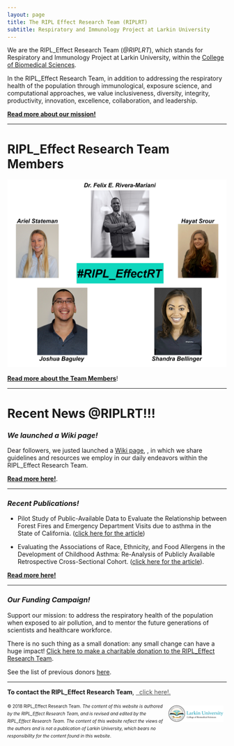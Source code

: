 ```yaml
---
layout: page
title: The RIPL Effect Research Team (RIPLRT)
subtitle: Respiratory and Immunology Project at Larkin University
---
```


We are the RIPL_Effect Research Team (*@RIPLRT*), which stands for Respiratory and Immunology Project at Larkin University, within the 
<a href="http://ularkin.org/college-of-biomedical-sciences/" target="_blank">College of Biomedical Sciences</a>.

In the RIPL_Effect Research Team, in addition to addressing the respiratory health of the population through immunological, exposure science, and computational approaches, we value inclusiveness, diversity, integrity, productivity, innovation, excellence, collaboration, and leadership.

<b><a href="mission" class="list-filter">Read more about our mission!</a></b>

---
# RIPL_Effect Research Team Members

<a href="https://www.riplrt.com/members/">
  <img src="/img/RIPL_EffectRT.png" alt="RIPL_Effect Research Team" class="inline"/>
</a>

[**Read more about the Team Members**](https://www.riplrt.com/members)!

---
# Recent News @RIPLRT!!!

### *We launched a Wiki page!*

Dear followers, we justed launched a [Wiki page](https://wiki.riplrt.com), , in which we share guidelines and resources we employ in our daily endeavors within the RIPL_Effect Research Team. 

<b><a href="/blog" class="list-filter">Read more here!</a></b>.

---
### *Recent Publications!*
 
 - Pilot Study of Public-Available Data to Evaluate the Relationship between Forest Fires and Emergency Department Visits due to asthma in the State of California. (<a href="http://dx.doi.org/10.12688/f1000research.15839.1" target="_blank">click here for the article</a>)

- Evaluating the Associations of Race, Ethnicity, and Food Allergens in the Development of Childhood Asthma: Re-Analysis of Publicly Available Retrospective Cross-Sectional Cohort. (<a href="http://dx.doi.org/10.12688/f1000research.15831.1" target="_blank">click here for the article</a>).

<b><a href="/blog/2018-08-10-asthma-allergens-pub/" class="list-filter">Read more here!</a></b>

---
### *Our Funding Campaign!*

Support our mission: to address the respiratory health of the population when exposed to air pollution, and to mentor the future generations of scientists and healthcare workforce.

There is no such thing as a small donation: any small change can have a huge impact! <a href="https://www.gofundme.com/advocate-for-the-ripleffect?sharetype=teams&member=275308&rcid=r01-153687396981-61436b19e158485d&pc=ot_co_campmgmt_w" target="_blank">Click here to make a charitable donation to the RIPL_Effect Research Team</a>.

See the list of previous donors [here](https://www.riplrt.com/donors).


---
**To contact the RIPL_Effect Research Team**, 
<a href="mailto:contactus@riplrt.com" target="_blank" style="color:#515151;"><i class="fa fa-envelope" style="font-size:1em"></i> &nbsp; click here!.<br></a>

<a href="http://ularkin.org/college-of-biomedical-sciences/">
  <img src="/img/LU-Biomed-Logo-Horizontal-1.png" alt="College of Biomedical Sciences at Larkin University" align="right" style="width: 25%; height: 25%; margin:8px"/>
</a>

<font size="1">&#169; 2018 RIPL_Effect Research Team. <i>The content of this website is authored by the RIPL_Effect Research Team, and is revised and edited by the RIPL_Effect Research Team. The content of this website reflect the views of the authors and is not a publication of Larkin University, which bears no responsibility for the content found in this website</i>.</font>



